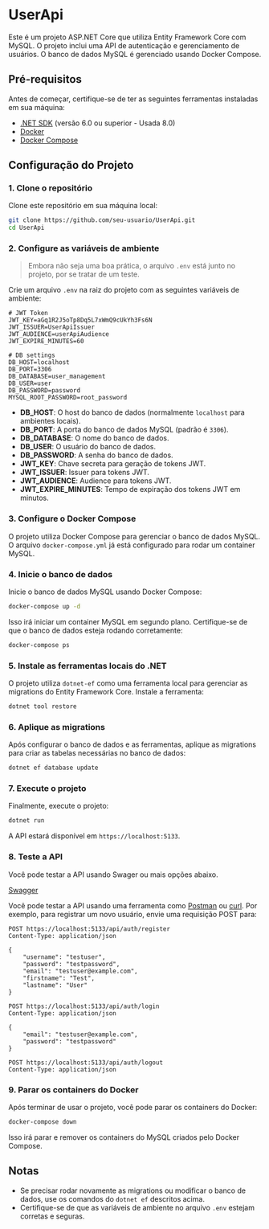 # UserApi

Este é um projeto ASP.NET Core que utiliza Entity Framework Core com MySQL. O projeto inclui uma API de autenticação e gerenciamento de usuários. O banco de dados MySQL é gerenciado usando Docker Compose.

## Pré-requisitos

Antes de começar, certifique-se de ter as seguintes ferramentas instaladas em sua máquina:

- [.NET SDK](https://dotnet.microsoft.com/download) (versão 6.0 ou superior - Usada 8.0)
- [Docker](https://www.docker.com/get-started)
- [Docker Compose](https://docs.docker.com/compose/install/)

## Configuração do Projeto

### 1. Clone o repositório

Clone este repositório em sua máquina local:

```bash
git clone https://github.com/seu-usuario/UserApi.git
cd UserApi
```

### 2. Configure as variáveis de ambiente

> Embora não seja uma boa prática, o arquivo `.env` está junto no projeto, por se tratar de um teste.

Crie um arquivo `.env` na raiz do projeto com as seguintes variáveis de ambiente:

```env
# JWT Token
JWT_KEY=aGq1R2J5oTp8Dq5L7xWmQ9cUkYh3Fs6N
JWT_ISSUER=UserApiIssuer
JWT_AUDIENCE=userApiAudience
JWT_EXPIRE_MINUTES=60

# DB settings
DB_HOST=localhost
DB_PORT=3306
DB_DATABASE=user_management
DB_USER=user
DB_PASSWORD=password
MYSQL_ROOT_PASSWORD=root_password
```

- **DB_HOST**: O host do banco de dados (normalmente `localhost` para ambientes locais).
- **DB_PORT**: A porta do banco de dados MySQL (padrão é `3306`).
- **DB_DATABASE**: O nome do banco de dados.
- **DB_USER**: O usuário do banco de dados.
- **DB_PASSWORD**: A senha do banco de dados.
- **JWT_KEY**: Chave secreta para geração de tokens JWT.
- **JWT_ISSUER**: Issuer para tokens JWT.
- **JWT_AUDIENCE**: Audience para tokens JWT.
- **JWT_EXPIRE_MINUTES**: Tempo de expiração dos tokens JWT em minutos.

### 3. Configure o Docker Compose

O projeto utiliza Docker Compose para gerenciar o banco de dados MySQL. O arquivo `docker-compose.yml` já está configurado para rodar um container MySQL.

### 4. Inicie o banco de dados

Inicie o banco de dados MySQL usando Docker Compose:

```bash
docker-compose up -d
```

Isso irá iniciar um container MySQL em segundo plano. Certifique-se de que o banco de dados esteja rodando corretamente:

```bash
docker-compose ps
```

### 5. Instale as ferramentas locais do .NET

O projeto utiliza `dotnet-ef` como uma ferramenta local para gerenciar as migrations do Entity Framework Core. Instale a ferramenta:

```bash
dotnet tool restore
```

### 6. Aplique as migrations

Após configurar o banco de dados e as ferramentas, aplique as migrations para criar as tabelas necessárias no banco de dados:

```bash
dotnet ef database update
```

### 7. Execute o projeto

Finalmente, execute o projeto:

```bash
dotnet run
```

A API estará disponível em `https://localhost:5133`.

### 8. Teste a API

Você pode testar a API usando Swager ou mais opções abaixo.

[Swagger](https://localhost:5133/swagger)

Você pode testar a API usando uma ferramenta como [Postman](https://www.postman.com/) ou [curl](https://curl.se/). Por exemplo, para registrar um novo usuário, envie uma requisição POST para:

```
POST https://localhost:5133/api/auth/register
Content-Type: application/json

{
    "username": "testuser",
    "password": "testpassword",
    "email": "testuser@example.com",
    "firstname": "Test",
    "lastname": "User"
}
```

```
POST https://localhost:5133/api/auth/login
Content-Type: application/json

{
    "email": "testuser@example.com",
    "password": "testpassword"
}
```

```
POST https://localhost:5133/api/auth/logout
Content-Type: application/json
```

### 9. Parar os containers do Docker

Após terminar de usar o projeto, você pode parar os containers do Docker:

```bash
docker-compose down
```

Isso irá parar e remover os containers do MySQL criados pelo Docker Compose.

## Notas

- Se precisar rodar novamente as migrations ou modificar o banco de dados, use os comandos do `dotnet ef` descritos acima.
- Certifique-se de que as variáveis de ambiente no arquivo `.env` estejam corretas e seguras.
